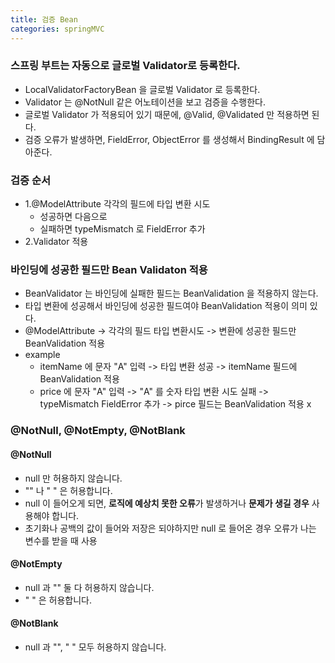 ```yaml
---
title: 검증 Bean
categories: springMVC
---
```


### 스프링 부트는 자동으로 글로벌 Validator로 등록한다.
+ LocalValidatorFactoryBean 을 글로벌 Validator 로 등록한다.
+ Validator 는 @NotNull 같은 어노테이션을 보고 검증을 수행한다.
+ 글로벌 Validator 가 적용되어 있기 때문에, @Valid, @Validated 만 적용하면 된다.
+ 검증 오류가 발생하면, FieldError, ObjectError 를 생성해서 BindingResult 에 담아준다.

### 검증 순서
+ 1.@ModelAttribute 각각의 필드에 타입 변환 시도
  + 성공하면 다음으로
  + 실패하면 typeMismatch 로 FieldError 추가
+ 2.Validator 적용

### 바인딩에 성공한 필드만 Bean Validaton 적용
+ BeanValidator 는 바인딩에 실패한 필드는 BeanValidation 을 적용하지 않는다.
+ 타입 변환에 성공해서 바인딩에 성공한 필드여야 BeanValidation 적용이 의미 있다.
+ @ModelAttribute -> 각각의 필드 타입 변환시도 -> 변환에 성공한 필드만 BeanValidation 적용
+ example
  + itemName 에 문자 "A" 입력 -> 타입 변환 성공 -> itemName 필드에 BeanValidation 적용
  + price 에 문자 "A" 입력 -> "A" 를 숫자 타입 변환 시도 실패 -> typeMismatch FieldError 추가 -> pirce 필드는 BeanValidation 적용 x

### @NotNull, @NotEmpty, @NotBlank

#### @NotNull
+ null 만 허용하지 않습니다.
+ "" 나 " " 은 허용합니다.
+ null 이 들어오게 되면, **로직에 예상치 못한 오류**가 발생하거나 **문제가 생길 경우** 사용해야 합니다.
+ 초기화나 공백의 값이 들어와 저장은 되야하지만 null 로 들어온 경우 오류가 나는 변수를 받을 때 사용

#### @NotEmpty
+ null 과 "" 둘 다 허용하지 않습니다.
+ " " 은 허용합니다.

#### @NotBlank
+ null 과 "", " " 모두 허용하지 않습니다.
